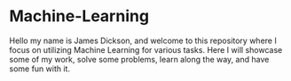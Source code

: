 # Machine-Learning
Hello my name is James Dickson, and welcome to this repository where I focus on utilizing Machine Learning for various tasks. Here I will showcase some of my work, solve some problems, learn along the way, and have some fun with it.
